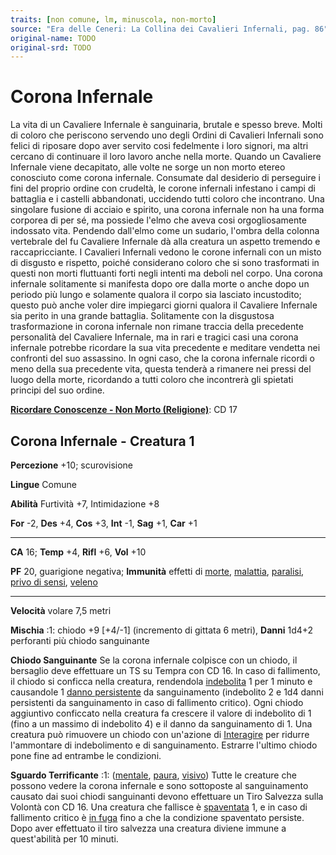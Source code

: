 ```yaml
---
traits: [non comune, lm, minuscola, non-morto]
source: "Era delle Ceneri: La Collina dei Cavalieri Infernali, pag. 86"
original-name: TODO
original-srd: TODO
---
```


# Corona Infernale

La vita di un Cavaliere Infernale è sanguinaria, brutale e spesso breve. Molti
di coloro che periscono servendo uno degli Ordini di Cavalieri Infernali sono
felici di riposare dopo aver servito cosi fedelmente i loro signori, ma altri
cercano di continuare il loro lavoro anche nella morte. Quando un Cavaliere
Infernale viene decapitato, alle volte ne sorge un non morto etereo conosciuto
come corona infernale. Consumate dal desiderio di perseguire i fini del proprio
ordine con crudeltà, le corone infernali infestano i campi di battaglia e i
castelli abbandonati, uccidendo tutti coloro che incontrano. Una singolare
fusione di acciaio e spirito, una corona infernale non ha una forma corporea di
per sé, ma possiede l'elmo che aveva cosi orgogliosamente indossato vita.
Pendendo dall'elmo come un sudario, l'ombra della colonna vertebrale del fu
Cavaliere Infernale dà alla creatura un aspetto tremendo e raccapricciante. I
Cavalieri Infernali vedono le corone infernali con un misto di disgusto e
rispetto, poiché considerano coloro che si sono trasformati in questi non morti
fluttuanti forti negli intenti ma deboli nel corpo. Una corona infernale
solitamente si manifesta dopo ore dalla morte o anche dopo un periodo più lungo
e solamente qualora il corpo sia lasciato incustodito; questo può anche voler
dire impiegarci giorni qualora il Cavaliere Infernale sia perito in una grande
battaglia. Solitamente con la disgustosa trasformazione in corona infernale non
rimane traccia della precedente personalità del Cavaliere Infernale, ma in rari
e tragici casi una corona infernale potrebbe ricordare la sua vita precedente e
meditare vendetta nei confronti del suo assassino. In ogni caso, che la corona
infernale ricordi o meno della sua precedente vita, questa tenderà a rimanere
nei pressi del luogo della morte, ricordando a tutti coloro che incontrerà gli
spietati principi del suo ordine.

**[Ricordare Conoscenze - Non Morto (Religione)](/azioni/abilita/ricordare-conoscenze)**:
CD 17

## Corona Infernale - Creatura 1

**Percezione** +10; scurovisione

**Lingue** Comune

**Abilità** Furtività +7, Intimidazione +8

**For** -2, **Des** +4, **Cos** +3, **Int** -1, **Sag** +1, **Car** +1

---

**CA** 16; **Temp** +4, **Rifl** +6, **Vol** +10

**PF** 20, guarigione negativa; **Immunità** effetti di [morte](/tratti/morte),
[malattia](/tratti/malattia), [paralisi](/condizioni/paralizzato),
[privo di sensi](/condizioni/privo-di-sensi), [veleno](/tratti/veleno)

---

**Velocità** volare 7,5 metri

**Mischia** :1: chiodo +9 \[+4/-1] (incremento di gittata 6 metri), **Danni**
1d4+2 perforanti più chiodo sanguinante

**Chiodo Sanguinante** Se la corona infernale colpisce con un chiodo, il
bersaglio deve effettuare un TS su Tempra con CD 16. ln caso di fallimento, il
chiodo si conficca nella creatura, rendendola
[indebolita](/condizioni/indebolito) 1 per 1 minuto e causandole 1
[danno persistente](/condizioni/danno-persistente) da sanguinamento (indebolito
2 e 1d4 danni persistenti da sanguinamento in caso di fallimento critico). Ogni
chiodo aggiuntivo conficcato nella creatura fa crescere il valore di indebolito
di 1 (fino a un massimo di indebolito 4) e il danno da sanguinamento di 1. Una
creatura può rimuovere un chiodo con un'azione di
[Interagire](/azioni/base/interagire) per ridurre l'ammontare di indebolimento e
di sanguinamento. Estrarre l'ultimo chiodo pone fine ad entrambe le condizioni.

**Sguardo Terrificante** :1: ([mentale](/tratti/mentale),
[paura](/tratti/paura), [visivo](/tratti/visivo)) Tutte le creature che possono
vedere la corona infernale e sono sottoposte al sanguinamento causato dai suoi
chiodi sanguinanti devono effettuare un Tiro Salvezza sulla Volontà con CD 16.
Una creatura che fallisce è [spaventata](/condizioni/spaventato) 1, e in caso di
fallimento critico è [in fuga](/condizioni/in-fuga) fino a che la condizione
spaventato persiste. Dopo aver effettuato il tiro salvezza una creatura diviene
immune a quest'abilità per 10 minuti.
